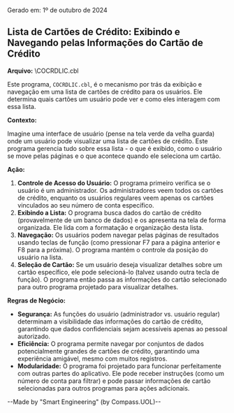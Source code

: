 Gerado em: 1º de outubro de 2024

## Lista de Cartões de Crédito: Exibindo e Navegando pelas Informações do Cartão de Crédito

**Arquivo:**  \COCRDLIC.cbl

Este programa, `COCRDLIC.cbl`, é o mecanismo por trás da exibição e navegação em uma lista de cartões de crédito para os usuários. Ele determina quais cartões um usuário pode ver e como eles interagem com essa lista.

**Contexto:**

Imagine uma interface de usuário (pense na tela verde da velha guarda) onde um usuário pode visualizar uma lista de cartões de crédito. Este programa gerencia tudo sobre essa lista - o que é exibido, como o usuário se move pelas páginas e o que acontece quando ele seleciona um cartão.

**Ação:**

1. **Controle de Acesso do Usuário:** O programa primeiro verifica se o usuário é um administrador. Os administradores veem todos os cartões de crédito, enquanto os usuários regulares veem apenas os cartões vinculados ao seu número de conta específico.
2. **Exibindo a Lista:** O programa busca dados do cartão de crédito (provavelmente de um banco de dados) e os apresenta na tela de forma organizada. Ele lida com a formatação e organização desta lista.
3. **Navegação:** Os usuários podem navegar pelas páginas de resultados usando teclas de função (como pressionar F7 para a página anterior e F8 para a próxima). O programa mantém o controle da posição do usuário na lista.
4. **Seleção de Cartão:** Se um usuário deseja visualizar detalhes sobre um cartão específico, ele pode selecioná-lo (talvez usando outra tecla de função). O programa então passa as informações do cartão selecionado para outro programa projetado para visualizar detalhes.

**Regras de Negócio:**

* **Segurança:** As funções do usuário (administrador vs. usuário regular) determinam a visibilidade das informações do cartão de crédito, garantindo que dados confidenciais sejam acessíveis apenas ao pessoal autorizado.
* **Eficiência:** O programa permite navegar por conjuntos de dados potencialmente grandes de cartões de crédito, garantindo uma experiência amigável, mesmo com muitos registros.
* **Modularidade:** O programa foi projetado para funcionar perfeitamente com outras partes do aplicativo. Ele pode receber instruções (como um número de conta para filtrar) e pode passar informações de cartão selecionadas para outros programas para ações adicionais.

--Made by "Smart Engineering" (by Compass.UOL)--